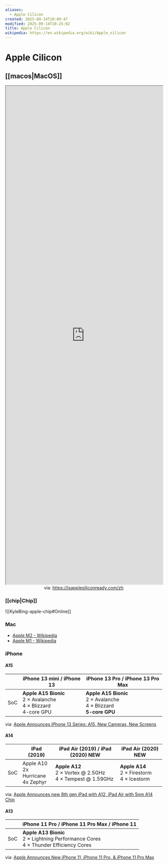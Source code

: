 ```yaml
---
aliases:
  - Apple Cilicon
created: 2025-09-14T10:09:47
modified: 2025-09-14T10:25:02
title: Apple Cilicon
wikipedia: https://en.wikipedia.org/wiki/Apple_silicon
---
```


# Apple Cilicon

## [[macos|MacOS]]

<iframe src='https://isapplesiliconready.com/zh' style='height:40vh;width:100%' class='iframe-radius' allow='fullscreen'></iframe>
<center>via: <a href='https://isapplesiliconready.com/zh' target='_blank' class='external-link'>https://isapplesiliconready.com/zh</a></center>

### [[chip|Chip]]

![[KyleBing-apple-chip#Online]]

### Mac

- [Apple M2 - Wikipedia](https://en.wikipedia.org/wiki/Apple_M2)
- [Apple M1 - Wikipedia](https://en.wikipedia.org/wiki/Apple_M1)

### iPhone

#### A15

|     | iPhone 13 mini / iPhone 13                                           | iPhone 13 Pro / iPhone 13 Pro Max                                       |
| --- | -------------------------------------------------------------------- | ----------------------------------------------------------------------- |
| SoC | **Apple A15 Bionic** <br>2 × Avalanche<br>4 × Blizzard<br>4-core GPU | **Apple A15 Bionic**<br>2 × Avalanche<br>4 × Blizzard<br>**5-core GPU** |

via: [Apple Announces iPhone 13 Series: A15, New Cameras, New Screens](https://www.anandtech.com/show/16934/apple-announces-iphone-13-series)

#### A14

| | iPad (2019) | iPad Air (2019) / iPad (2020) **NEW** | iPad Air (2020) **NEW** |
| --- | -------------------------------------- | ------------------------------------------------------------- | ---------------------------------------------- |
| SoC | Apple A10<br>2x Hurricane<br>4x Zephyr | **Apple A12**<br>2 × Vortex @ 2.5GHz<br>4 × Tempest @ 1.59GHz | **Apple A14**<br>2 × Firestorm<br>4 × Icestorm |

via: [Apple Announces new 8th gen iPad with A12, iPad Air with 5nm A14 Chip](https://www.anandtech.com/show/16086/apple-announces-new-ipad-with-a12-ipad-air-with-5nm-a14-chip)

#### A13

| | iPhone 11 Pro / iPhone 11 Pro Max / iPhone 11 |
| --- | --------------------------------------------------------------------------------------- |
| SoC | **Apple A13 Bionic**<br>2 × Lightning Performance Cores<br>4 × Thunder Efficiency Cores |

via: [Apple Announces New iPhone 11, iPhone 11 Pro, & iPhone 11 Pro Max ](https://www.anandtech.com/show/14859/apple-announces-new-iphone-11-iphone-11-pro-iphone-11-pro-max)
